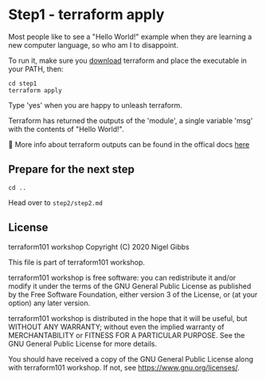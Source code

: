 # Step1 - terraform apply

Most people like to see a "Hello World!" example when they are learning a new computer language, so who am I to disappoint.

To run it, make sure you [download](https://www.terraform.io/downloads.html) terraform and place the executable in your PATH, then:

    cd step1
    terraform apply

Type 'yes' when you are happy to unleash terraform.

Terraform has returned the outputs of the 'module', a single variable 'msg' with the contents of "Hello World!".

:pencil: More info about terraform outputs can be found in the offical docs [here](https://www.terraform.io/docs/configuration/outputs.html)

## Prepare for the next step

    cd ..

Head over to `step2/step2.md`

## License

terraform101 workshop
Copyright (C) 2020 Nigel Gibbs

This file is part of terraform101 workshop.

terraform101 workshop is free software: you can redistribute it and/or modify
it under the terms of the GNU General Public License as published by
the Free Software Foundation, either version 3 of the License, or
(at your option) any later version.

terraform101 workshop is distributed in the hope that it will be useful,
but WITHOUT ANY WARRANTY; without even the implied warranty of
MERCHANTABILITY or FITNESS FOR A PARTICULAR PURPOSE.  See the
GNU General Public License for more details.

You should have received a copy of the GNU General Public License
along with terraform101 workshop.  If not, see <https://www.gnu.org/licenses/>.
